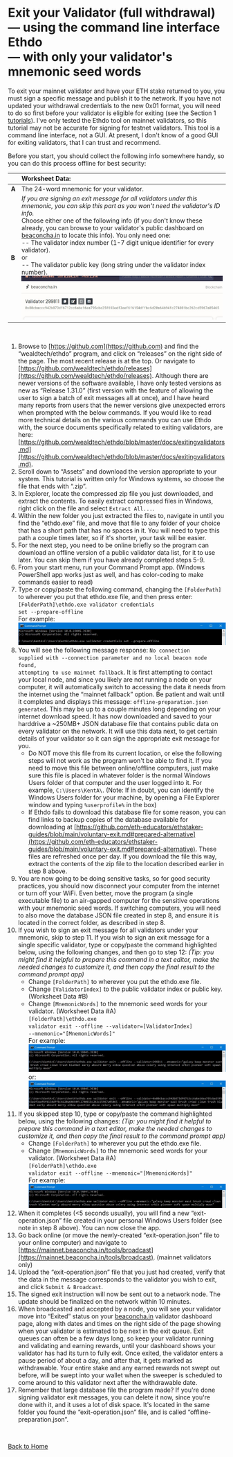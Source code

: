 # Exit your Validator (full withdrawal)<br>— using the command line interface Ethdo<br>— with only your validator's mnemonic seed words

To exit your mainnet validator and have your ETH stake returned to you, you must sign a specific message and publish it to the network. If you have not updated your withdrawal credentials to the new 0x01 format, you will need to do so first before your validator is eligible for exiting (see the Section 1 [tutorials](/../main/README.md)). I've only tested the Ethdo tool on mainnet validators, so this tutorial may not be accurate for signing for testnet validators. This tool is a command line interface, not a GUI. At present, I don't know of a good GUI for exiting validators, that I can trust and recommend.

Before you start, you should collect the following info somewhere handy, so you can do this process offline for best security:

|       | Worksheet Data: |
| ---   | :--- |
| **A** | The 24-word mnemonic for your validator. |
| **B** | <i>If you are signing an exit message for all validators under this mnemonic, you can skip this part as you won't need the validator's ID info.</i><br>Choose either one of the following info (if you don't know these already, you can browse to your validator's public dashboard on [beaconcha.in](https://mainnet.beaconcha.in) to locate this info). You only need one: <br>-- The validator index number (1-7 digit unique identifier for every validator).<br>or<br>-- The validator public key (long string under the validator index number).<br>![example image](images/BC002.jpg) |

<br>

1. Browse to [https://github.com](https://github.com) and find the “wealdtech/ethdo” program, and click on “releases” on the right side of the page. The most recent release is at the top. Or navigate to [https://github.com/wealdtech/ethdo/releases](https://github.com/wealdtech/ethdo/releases). Although there are newer versions of the software available, I have only tested versions as new as “Release 1.31.0” (first version with the feature of allowing the user to sign a batch of exit messages all at once), and I have heard many reports from users that the newer versions give unexpected errors when prompted with the below commands. If you would like to read more technical details on the various commands you can use Ethdo with, the source documents specifically related to exiting validators, are here: [https://github.com/wealdtech/ethdo/blob/master/docs/exitingvalidators.md](https://github.com/wealdtech/ethdo/blob/master/docs/exitingvalidators.md).
2. Scroll down to “Assets” and download the version appropriate to your system. This tutorial is written only for Windows systems, so choose the file that ends with “.zip”.
3. In Explorer, locate the compressed zip file you just downloaded, and extract the contents. To easily extract compressed files in Windows, right click on the file and select <code>Extract All...</code>.
4. Within the new folder you just extracted the files to, navigate in until you find the “ethdo.exe” file, and move that file to any folder of your choice that has a short path that has no spaces in it. You will need to type this path a couple times later, so if it's shorter, your task will be easier.
5. For the next step, you need to be online briefly so the program can download an offline version of a public validator data list, for it to use later. You can skip them if you have already completed steps 5-9.
6. From your start menu, run your Command Prompt app. (Windows PowerShell app works just as well, and has color-coding to make commands easier to read)
7. Type or copy/paste the following command, changing the <code>[FolderPath]</code> to wherever you put that ethdo.exe file, and then press enter:<br><code>[FolderPath]\ethdo.exe validator credentials set --prepare-offline</code><br>For example:<br>![example image](images/CP003.jpg)
8. You will see the following message response: <code>No connection supplied with --connection parameter and no local beacon node found, attempting to use mainnet fallback</code>. It is first attempting to contact your local node, and since you likely are not running a node on your computer, it will automatically switch to accessing the data it needs from the internet using the “mainnet fallback” option. Be patient and wait until it completes and displays this message: <code>offline-preparation.json generated</code>. This may be up to a couple minutes long depending on your internet download speed. It has now downloaded and saved to your harddrive a ~250MB+ JSON database file that contains public data on every validator on the network. It will use this data next, to get certain details of your validator so it can sign the appropriate exit message for you.
    * Do NOT move this file from its current location, or else the following steps will not work as the program won't be able to find it. If you need to move this file between online/offline computers, just make sure this file is placed in whatever folder is the normal Windows Users folder of that computer and the user logged into it. For example, <code>C:\\Users\\KentA\\</code>. (Note: If in doubt, you can identify the Windows Users folder for your machine, by opening a File Explorer window and typing <code>%userprofile%</code> in the box)
    * If Ethdo fails to download this database file for some reason, you can find links to backup copies of the database available for downloading at [https://github.com/eth-educators/ethstaker-guides/blob/main/voluntary-exit.md#prepared-alternative](https://github.com/eth-educators/ethstaker-guides/blob/main/voluntary-exit.md#prepared-alternative). These files are refreshed once per day. If you download the file this way, extract the contents of the zip file to the location described earlier in step 8 above.
10. You are now going to be doing sensitive tasks, so for good security practices, you should now disconnect your computer from the internet or turn off your WiFi. Even better, move the program (a single executable file) to an air-gapped computer for the sensitive operations with your mnemonic seed words. If switching computers, you will need to also move the database JSON file created in step 8, and ensure it is located in the correct folder, as described in step 8.
11. If you wish to sign an exit message for all validators under your mnemonic, skip to step 11. If you wish to sign an exit message for a single specific validator, type or copy/paste the command highlighted below, using the following changes, and then go to step 12: <i>(Tip: you might find it helpful to prepare this command in a text editor, make the needed changes to customize it, and then copy the final result to the command prompt app)</i>
    * Change <code>[FolderPath]</code> to wherever you put the ethdo.exe file.
    * Change <code>[ValidatorIndex]</code> to the public validator index or public key. (Worksheet Data #B)
    * Change <code>[MnemonicWords]</code> to the mnemonic seed words for your validator. (Worksheet Data #A)<br><code>[FolderPath]\ethdo.exe validator exit --offline --validator=[ValidatorIndex] --mnemonic="[MnemonicWords]"</code><br>For example:<br>![example image](images/CP005.jpg)<br>or:<br>![example image](images/CP006.jpg)
12. If you skipped step 10, type or copy/paste the command highlighted below, using the following changes: <i>(Tip: you might find it helpful to prepare this command in a text editor, make the needed changes to customize it, and then copy the final result to the command prompt app)</i>
    * Change <code>[FolderPath]</code> to wherever you put the ethdo.exe file.
    * Change <code>[MnemonicWords]</code> to the mnemonic seed words for your validator. (Worksheet Data #A)<br><code>[FolderPath]\ethdo.exe validator exit --offline --mnemonic="[MnemonicWords]"</code><br>For example:<br>![example image](images/CP007.jpg)
13. When it completes (<5 seconds usually), you will find a new “exit-operation.json” file created in your personal Windows Users folder (see note in step 8 above). You can now close the app.
14. Go back online (or move the newly-created “exit-operation.json” file to your online computer) and navigate to [https://mainnet.beaconcha.in/tools/broadcast](https://mainnet.beaconcha.in/tools/broadcast). (mainnet validators only)
15. Upload the “exit-operation.json” file that you just had created, verify that the data in the message corresponds to the validator you wish to exit, and click <code>Submit & Broadcast</code>.
16. The signed exit instruction will now be sent out to a network node. The update should be finalized on the network within 10 minutes.
17. When broadcasted and accepted by a node, you will see your validator move into “Exited” status on your [beaconcha.in](https://beaconcha.in/) validator dashboard page, along with dates and times on the right side of the page showing when your validator is estimated to be next in the exit queue. Exit queues can often be a few days long, so keep your validator running and validating and earning rewards, until your dashboard shows your validator has had its turn to fully exit. Once exited, the validator enters a pause period of about a day, and after that, it gets marked as withdrawable. Your entire stake and any earned rewards not swept out before, will be swept into your wallet when the sweeper is scheduled to come around to this validator next after the withdrawable date.
18. Remember that large database file the program made? If you're done signing validator exit messages, you can delete it now, since you're done with it, and it uses a lot of disk space. It's located in the same folder you found the “exit-operation.json” file, and is called “offline-preparation.json”.

<br>

[Back to Home](/../main/README.md)
